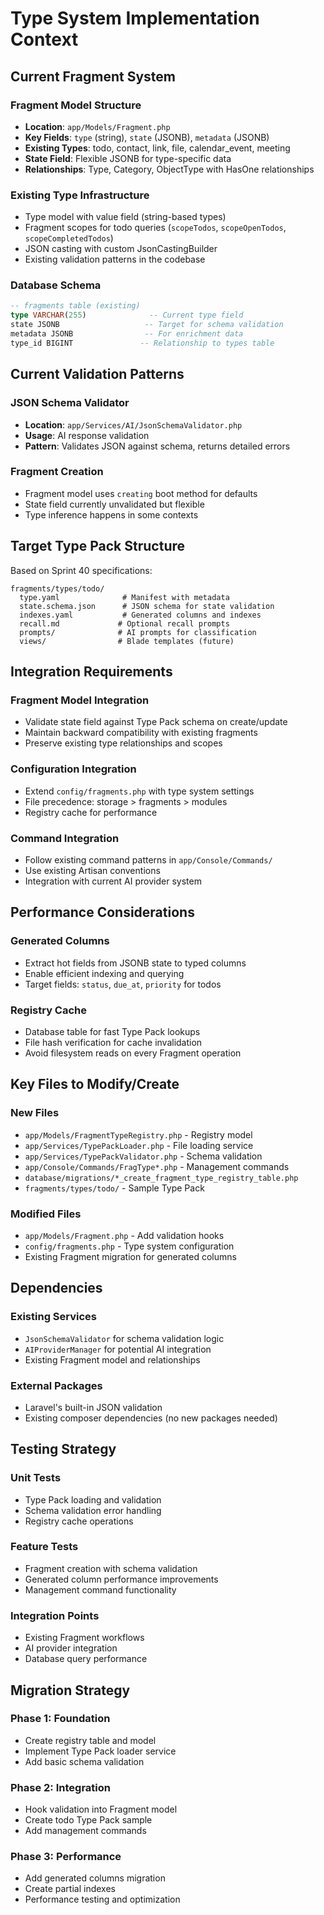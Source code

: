 # Type System Implementation Context

## Current Fragment System

### Fragment Model Structure
- **Location**: `app/Models/Fragment.php`
- **Key Fields**: `type` (string), `state` (JSONB), `metadata` (JSONB)
- **Existing Types**: todo, contact, link, file, calendar_event, meeting
- **State Field**: Flexible JSONB for type-specific data
- **Relationships**: Type, Category, ObjectType with HasOne relationships

### Existing Type Infrastructure
- Type model with value field (string-based types)
- Fragment scopes for todo queries (`scopeTodos`, `scopeOpenTodos`, `scopeCompletedTodos`)
- JSON casting with custom JsonCastingBuilder
- Existing validation patterns in the codebase

### Database Schema
```sql
-- fragments table (existing)
type VARCHAR(255)              -- Current type field  
state JSONB                   -- Target for schema validation
metadata JSONB                -- For enrichment data
type_id BIGINT               -- Relationship to types table
```

## Current Validation Patterns

### JSON Schema Validator
- **Location**: `app/Services/AI/JsonSchemaValidator.php`
- **Usage**: AI response validation
- **Pattern**: Validates JSON against schema, returns detailed errors

### Fragment Creation
- Fragment model uses `creating` boot method for defaults
- State field currently unvalidated but flexible
- Type inference happens in some contexts

## Target Type Pack Structure

Based on Sprint 40 specifications:
```
fragments/types/todo/
  type.yaml              # Manifest with metadata
  state.schema.json      # JSON schema for state validation
  indexes.yaml           # Generated columns and indexes
  recall.md             # Optional recall prompts
  prompts/              # AI prompts for classification
  views/                # Blade templates (future)
```

## Integration Requirements

### Fragment Model Integration
- Validate state field against Type Pack schema on create/update
- Maintain backward compatibility with existing fragments
- Preserve existing type relationships and scopes

### Configuration Integration
- Extend `config/fragments.php` with type system settings
- File precedence: storage > fragments > modules
- Registry cache for performance

### Command Integration
- Follow existing command patterns in `app/Console/Commands/`
- Use existing Artisan conventions
- Integration with current AI provider system

## Performance Considerations

### Generated Columns
- Extract hot fields from JSONB state to typed columns
- Enable efficient indexing and querying
- Target fields: `status`, `due_at`, `priority` for todos

### Registry Cache
- Database table for fast Type Pack lookups
- File hash verification for cache invalidation
- Avoid filesystem reads on every Fragment operation

## Key Files to Modify/Create

### New Files
- `app/Models/FragmentTypeRegistry.php` - Registry model
- `app/Services/TypePackLoader.php` - File loading service
- `app/Services/TypePackValidator.php` - Schema validation
- `app/Console/Commands/FragType*.php` - Management commands
- `database/migrations/*_create_fragment_type_registry_table.php`
- `fragments/types/todo/` - Sample Type Pack

### Modified Files
- `app/Models/Fragment.php` - Add validation hooks
- `config/fragments.php` - Type system configuration
- Existing Fragment migration for generated columns

## Dependencies

### Existing Services
- `JsonSchemaValidator` for schema validation logic
- `AIProviderManager` for potential AI integration
- Existing Fragment model and relationships

### External Packages
- Laravel's built-in JSON validation
- Existing composer dependencies (no new packages needed)

## Testing Strategy

### Unit Tests
- Type Pack loading and validation
- Schema validation error handling
- Registry cache operations

### Feature Tests  
- Fragment creation with schema validation
- Generated column performance improvements
- Management command functionality

### Integration Points
- Existing Fragment workflows
- AI provider integration
- Database query performance

## Migration Strategy

### Phase 1: Foundation
- Create registry table and model
- Implement Type Pack loader service
- Add basic schema validation

### Phase 2: Integration
- Hook validation into Fragment model
- Create todo Type Pack sample
- Add management commands

### Phase 3: Performance
- Add generated columns migration
- Create partial indexes
- Performance testing and optimization